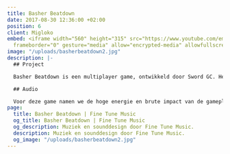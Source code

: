 ```yaml
---
title: Basher Beatdown
date: 2017-08-30 12:36:00 +02:00
position: 6
client: Migloko
embed: <iframe width="560" height="315" src="https://www.youtube.com/embed/W_mZdIBP8Lg?rel=0&amp;showinfo=0"
  frameborder="0" gesture="media" allow="encrypted-media" allowfullscreen></iframe>
image: "/uploads/basherbeatdown2.jpg"
description: |-
  ## Project

  Basher Beatdown is een multiplayer game, ontwikkeld door Sword GC. Het spel is beschikbaar op Air Console, en verschijnt binnenkort op Steam.

  ## Audio

  Voor deze game namen we de hoge energie en brute impact van de gameplay als inspiratie voor de vijf electronische muziektracks die we produceerden voor het menu en de verschillende levels. We creëerden meer dan 130 geluidseffecten, en namen een stemacteur op om de karakters een eigen persoonlijkheid te geven.
page:
  title: Basher Beatdown | Fine Tune Music
  og_title: Basher Beatdown | Fine Tune Music
  og_description: Muziek en sounddesign door Fine Tune Music.
  description: Muziek en sounddesign door Fine Tune Music.
  og_image: "/uploads/basherbeatdown2.jpg"
---
```


